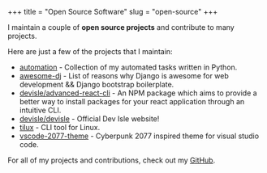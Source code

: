 +++
title = "Open Source Software"
slug = "open-source"
+++

I maintain a couple of **open source projects** and contribute to many projects.

Here are just a few of the projects that I maintain:

- [automation](https://github.com/endormi/automation) - Collection of my automated tasks written in Python.
- [awesome-dj](https://github.com/endormi/awesome-dj) - List of reasons why Django is awesome for web development && Django bootstrap boilerplate.
- [devisle/advanced-react-cli](https://github.com/devisle/advanced-react-cli) - An NPM package which aims to provide a better way to install packages for your react application through an intuitive CLI.
- [devisle/devisle](https://github.com/devisle/devisle) - Official Dev Isle website!
- [tilux](https://github.com/endormi/tilux) - CLI tool for Linux.
- [vscode-2077-theme](https://github.com/endormi/vscode-2077-theme) - Cyberpunk 2077 inspired theme for visual studio code.

For all of my projects and contributions, check out my [GitHub](https://github.com/endormi).
